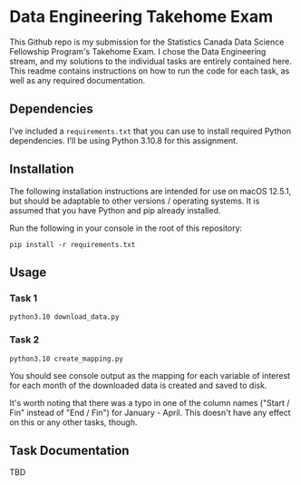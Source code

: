 # Data Engineering Takehome Exam

This Github repo is my submission for the Statistics Canada Data Science Fellowship Program's Takehome Exam. I chose the Data Engineering stream, and my solutions to the individual tasks are entirely contained here. This readme contains instructions on how to run the code for each task, as well as any required documentation.

## Dependencies

I've included a `requirements.txt` that you can use to install required Python dependencies. I'll be using Python 3.10.8 for this assignment.

## Installation

The following installation instructions are intended for use on macOS 12.5.1, but should be adaptable to other versions / operating systems. It is assumed that you have Python and pip already installed.

Run the following in your console in the root of this repository:

```
pip install -r requirements.txt
```

## Usage

### Task 1
```
python3.10 download_data.py
```

### Task 2

```
python3.10 create_mapping.py
```

You should see console output as the mapping for each variable of interest for each month of the downloaded data is created and saved to disk.

It's worth noting that there was a typo in one of the column names ("Start / Fin" instead of "End / Fin") for January - April. This doesn't have any effect on this or any other tasks, though.

## Task Documentation

TBD